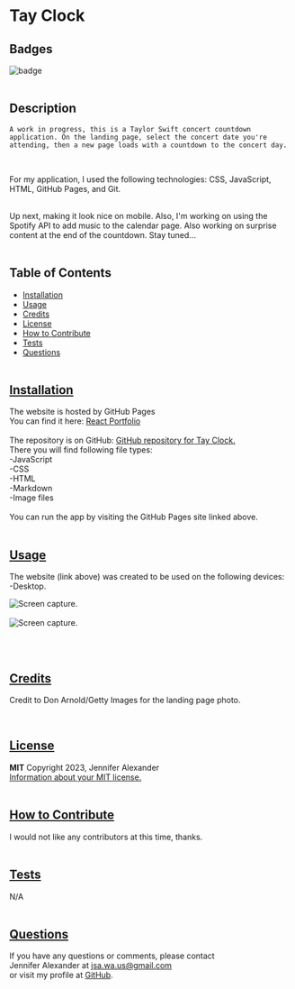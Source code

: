 # Tay Clock

  ## Badges
  ![badge](https://img.shields.io/badge/license-MIT-blue)
  <br><br>
  
  ## Description
    A work in progress, this is a Taylor Swift concert countdown application. On the landing page, select the concert date you're attending, then a new page loads with a countdown to the concert day. 
  <br>

  For my application, I used the following technologies: CSS, JavaScript, HTML, GitHub Pages, and Git.
  <br><br>
 
  Up next, making it look nice on mobile. Also, I'm working on using the Spotify API to add music to the calendar page. Also working on surprise content at the end of the countdown. Stay tuned...
  <br><br>

## Table of Contents
  - [Installation](#installation)
  - [Usage](#usage)
  - [Credits](#credits)
  - [License](#license)
  - [How to Contribute](#how-to-contribute)
  - [Tests](#tests)
  - [Questions](#questions)
  <br><br>

  ## [Installation](#table-of-contents)
  The website is hosted by GitHub Pages <br>
  You can find it here: [React Portfolio](https://portfolio-jah.tay-clock/)
  <br><br>
  The repository is on GitHub: [GitHub repository for Tay Clock.](https://github.com/jsalexan/tay-clock) <br>
  There you will find following file types: <br>
  -JavaScript<br>
  -CSS<br>
  -HTML<br>
  -Markdown<br>
  -Image files<br>
  <br>
  You can run the app by visiting the GitHub Pages site linked above.   <br><br>

## [Usage](#table-of-contents)
  The website (link above) was created to be used on the following devices:<br> 
-Desktop.

   ![Screen capture.](https://user-images.githubusercontent.com/110498167/226205083-6cd5392f-1c1b-4b32-9ce3-2b7c4cda5ac4.png)
   <br><br>
 ![Screen capture.](https://user-images.githubusercontent.com/110498167/226482441-8dd2620d-66f3-4960-b727-72b320a4ef0e.png)
 
  <br><br>

  ## [Credits](#table-of-contents) 
  Credit to Don Arnold/Getty Images for the landing page photo.

  <br>
 
  ## [License](#table-of-contents)
  **MIT** Copyright 2023, Jennifer Alexander<br>
  [Information about your MIT license.](https://opensource.org/licenses/MIT)
  <br><br>
  

  ## [How to Contribute](#table-of-contents)
  I would not like any contributors at this time, thanks.
  <br><br>

  ## [Tests](#table-of-contents)
  N/A
  <br><br>

  ## [Questions](#table-of-contents)
  If you have any questions or comments, please contact <br>Jennifer Alexander at jsa.wa.us@gmail.com <br>or visit my profile at [GitHub](https://github.com/jsalexan/).
  
